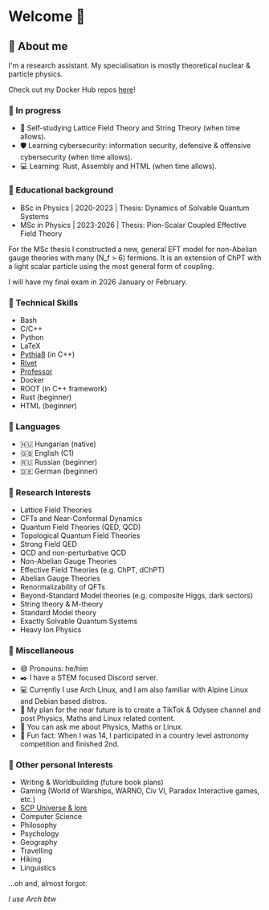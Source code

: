 # Welcome 👋

## 🌱 About me
I'm a research assistant. My specialisation is mostly theoretical nuclear & particle physics.

Check out my Docker Hub repos [here](https://hub.docker.com/u/77rev)!

### 🚧 In progress
- 🔬 Self-studying Lattice Field Theory and String Theory (when time allows).
- 🛡️ Learning cybersecurity: information security, defensive & offensive cybersecurity (when time allows).
- 💻 Learning: Rust, Assembly and HTML (when time allows).

### 🔭 Educational background
- BSc in Physics | 2020-2023 | Thesis: Dynamics of Solvable Quantum Systems
- MSc in Physics | 2023-2026 | Thesis: Pion-Scalar Coupled Effective Field Theory

For the MSc thesis I constructed a new, general EFT model for non-Abelian gauge theories with many (N_f > 6) fermions.
It is an extension of ChPT with a light scalar particle using the most general form of coupling.

I will have my final exam in 2026 January or February.

### 💾 Technical Skills
- Bash
- C/C++
- Python
- LaTeX
- [Pythia8](https://pythia.org/) (in C++)
- [Rivet](https://rivet.hepforge.org/)
- [Professor](https://professor.hepforge.org/)
- Docker
- ROOT (in C++ framework)
- Rust (beginner)
- HTML (beginner)

### 📖 Languages
- 🇭🇺 Hungarian (native)
- 🇬🇧 English (C1)
- 🇷🇺 Russian (beginner)
- 🇩🇪 German (beginner)

### 📡 Research Interests
- Lattice Field Theories
- CFTs and Near-Conformal Dynamics
- Quantum Field Theories (QED, QCD)
- Topological Quantum Field Theories
- Strong Field QED
- QCD and non-perturbative QCD
- Non-Abelian Gauge Theories
- Effective Field Theories (e.g. ChPT, dChPT)
- Abelian Gauge Theories
- Renormalizability of QFTs
- Beyond-Standard Model theories (e.g. composite Higgs, dark sectors)
- String theory & M-theory
- Standard Model theory
- Exactly Solvable Quantum Systems
- Heavy Ion Physics

### 🔰 Miscellaneous
- 😄 Pronouns: he/him
- ✒️ I have a STEM focused Discord server.
- 💻 Currently I use Arch Linux, and I am also familiar with Alpine Linux and Debian based distros.
- 📜 My plan for the near future is to create a TikTok & Odysee channel and post Physics, Maths and Linux related content.
- 💬 You can ask me about Physics, Maths or Linux.
- 🧲 Fun fact: When I was 14, I participated in a country level astronomy competition and finished 2nd.

### 🎯 Other personal Interests
- Writing & Worldbuilding (future book plans)
- Gaming (World of Warships, WARNO, Civ VI, Paradox Interactive games, etc.)
- [SCP Universe & lore](https://scp-wiki.wikidot.com/)
- Computer Science
- Philosophy
- Psychology
- Geography
- Travelling
- Hiking
- Linguistics


...oh and, almost forgot:

*I use Arch btw*
